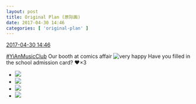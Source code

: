 ```yaml
---
layout: post
title: Original Plan (原际画)
date: 2017-04-30 14:46
categories: [ 'original-plan' ]
---
```


<div class="weibo-info">
  <a href="http://weibo.com/5626539553/F0WojEOvz">2017-04-30 14:46</a>
</div>

[#YiAnMusicClub](http://weibo.com/p/100808beae2e3e05b17b64f63ebedca39f19b2/super_index) Our booth at comics affair ![very happy](http://img.t.sinajs.cn/t4/appstyle/expression/ext/normal/58/mb_org.gif) Have you filled in the school admission card? :heart:×3

<!-- more -->

<ul class="weibo-pic-list-2">
  <li class="weibo-pic">
    <a href="http://wx2.sinaimg.cn/mw690/0068MnXXgy1ff4p7aprfmj30qo0qotec.jpg"><img src="http://wx2.sinaimg.cn/thumb150/0068MnXXgy1ff4p7aprfmj30qo0qotec.jpg" /></a>
  </li>
  <li class="weibo-pic">
    <a href="http://wx4.sinaimg.cn/mw690/0068MnXXgy1ff4p7c1c5ij30x50qogtu.jpg"><img src="http://wx4.sinaimg.cn/thumb150/0068MnXXgy1ff4p7c1c5ij30x50qogtu.jpg" /></a>
  </li>
  <li class="weibo-pic">
    <a href="http://wx1.sinaimg.cn/mw690/0068MnXXgy1ff4pb06ddij30qo0qo447.jpg"><img src="http://wx1.sinaimg.cn/thumb150/0068MnXXgy1ff4pb06ddij30qo0qo447.jpg" /></a>
  </li>
  <li class="weibo-pic">
    <a href="http://wx2.sinaimg.cn/mw690/0068MnXXgy1ff4paz0hxdj30qo0qojx5.jpg"><img src="http://wx2.sinaimg.cn/thumb150/0068MnXXgy1ff4paz0hxdj30qo0qojx5.jpg" /></a>
  </li>
</ul>
